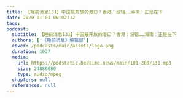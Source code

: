 ```yaml
---
title: 【睡前消息131】中国最开放的港口？香港：没错……海南：正是在下
date: 2020-01-01 00:02:12
tags:
podcast:
  subtitle: 【睡前消息131】中国最开放的港口？香港：没错……海南：正是在下
  authors: ['《睡前消息》编辑部']
  cover: /podcasts/main/assets/logo.png
  duration: 1037
  media:
    url: https://podstatic.bedtime.news/main/101-200/131.mp3
    size: 24886080
    type: audio/mpeg
  chapters: null
  references: null
---
```

